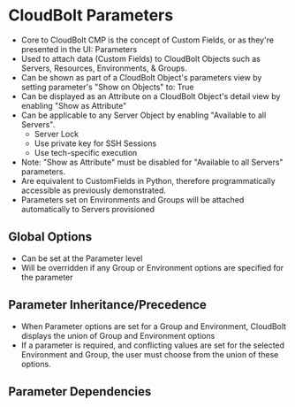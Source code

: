 # CloudBolt Parameters
* Core to CloudBolt CMP is the concept of Custom Fields, or as they're presented in the UI: Parameters
* Used to attach data (Custom Fields) to CloudBolt Objects such as Servers, Resources, Environments, & Groups.
* Can be shown as part of a CloudBolt Object's parameters view by setting parameter's "Show on Objects" to: True
* Can be displayed as an Attribute on a CloudBolt Object's detail view by enabling "Show as Attribute"
* Can be applicable to any Server Object by enabling "Available to all Servers".
  * Server Lock
  * Use private key for SSH Sessions
  * Use tech-specific execution 
* Note: "Show as Attribute" must be disabled for "Available to all Servers" parameters.
* Are equivalent to CustomFields in Python, therefore programmatically accessible as previously demonstrated.
* Parameters set on Environments and Groups will be attached automatically to Servers provisioned

## Global Options
* Can be set at the Parameter level
* Will be overridden if any Group or Environment options are specified for the parameter

## Parameter Inheritance/Precedence
* When Parameter options are set for a Group and Environment, CloudBolt displays the union of Group and Environment options
* If a parameter is required, and conflicting values are set for the selected Environment and Group, the user must choose from the union of these options.

## Parameter Dependencies

